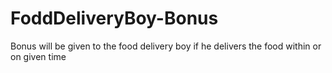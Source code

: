 # FoddDeliveryBoy-Bonus
Bonus will be given to the food delivery boy if he delivers the food within or on given time
